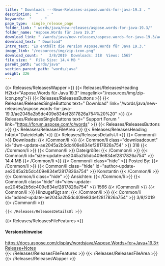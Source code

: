 ```yaml
---
title: " Downloads ---Neue-Releases-aspose.words-for-java-19.3 . "
description:  "    . " 
keywords:  "    . " 
page_type:  single_release_page
folder_link: " words/java/new-releases/aspose.words-for-java-19.3/"
folder_name: "Aspose.Words für Java 19.3"
download_link: " /words/java/new-releases/aspose.words-for-java-19.3/ae2045a2b5dc409e834ef2817826a754"
download_text: " Download"
Intro_text: "Es enthält die Version Aspose.Words für Java 19.3."
image_link: "/resources/img/zip-icon.png"
download_count: "   3/8/2019  Downloads: 318  Views: 1565"
file_size: "  File Size: 14.4 MB "
parent_path: "words/java"
section_parent_path: "words/java"
weight: 326
---
```


{{< Releases/ReleasesWapper >}}
  {{< Releases/ReleasesHeading H2txt="Aspose.Words für Java 19.3" imagelink="/resources/img/zip-icon.png">}}
  {{< Releases/ReleasesButtons >}}
    {{< Releases/ReleasesSingleButtons text=" Download" link="/words/java/new-releases/aspose.words-for-java-19.3/ae2045a2b5dc409e834ef2817826a754%20%20" >}}
    {{< Releases/ReleasesSingleButtons text=" Support Forum " link="https://forum.aspose.com/c/words" >}}
  {{< Releases/ReleasesButtons >}}
  {{< Releases/ReleasesFileArea >}}
    {{< Releases/ReleasesHeading h4txt="Dateidetails">}}
    {{< Releases/ReleasesDetailsUl >}}
            {{< Common/li >}} Downloads: {{< /Common/li >}}
      {{< Common/li class="downloadcount" id="dwn-update-ae2045a2b5dc409e834ef2817826a754" >}} 318 {{< /Common/li >}}
      {{< Common/li >}} Dateigröße: {{< /Common/li >}}
      {{< Common/li id="size-update-ae2045a2b5dc409e834ef2817826a754" >}} 14.4 MB {{< /Common/li >}} 
      {{< Common/li  class="hide" >}} Posted By: {{< /Common/li >}} 
      {{< Common/li class="hide" id="author-update-ae2045a2b5dc409e834ef2817826a754" >}} Konstantin {{< /Common/li >}}
      {{< Common/li class="hide" >}} Ansichten: {{< /Common/li >}}
      {{< Common/li class="hide" id="view-update-ae2045a2b5dc409e834ef2817826a754" >}} 1566 {{< /Common/li >}}
      {{< Common/li >}} Hinzugefügt am: {{< /Common/li >}}
      {{< Common/li id="added-update-ae2045a2b5dc409e834ef2817826a754" >}} 3/8/2019 {{< /Common/li >}} 

    {{< /Releases/ReleasesDetailsUl >}}

  {{< Releases/ReleasesFileFeatures >}}
      <h4>Versionshinweise</h4><div> <a href="https://docs.aspose.com/display/wordsjava/Aspose.Words+for+Java+19.3+Release+Notes">https://docs.aspose.com/display/wordsjava/Aspose.Words+for+Java+19.3+Release+Notes</a></div>
  {{< /Releases/ReleasesFileFeatures >}}
 {{< /Releases/ReleasesFileArea >}}
{{< /Releases/ReleasesWapper >}}



